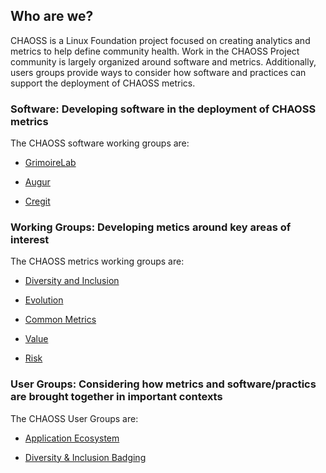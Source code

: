 ## Who are we?

CHAOSS is a Linux Foundation project focused on creating analytics and metrics to help define community health. Work in the CHAOSS Project community is largely organized around software and metrics. Additionally, users groups provide ways to consider how software and practices can support the deployment of CHAOSS metrics. 

### Software: Developing software in the deployment of CHAOSS metrics

The CHAOSS software working groups are: 

- [GrimoireLab](https://github.com/chaoss/grimoirelab)

- [Augur](https://github.com/chaoss/augur)

- [Cregit](https://github.com/cregit/cregit)


### Working Groups: Developing metics around key areas of interest

The CHAOSS metrics working groups are:

- [Diversity and Inclusion](https://github.com/chaoss/wg-diversity-inclusion)

- [Evolution](https://github.com/chaoss/wg-evolution)

- [Common Metrics](https://github.com/chaoss/metrics)

- [Value](https://github.com/chaoss/wg-value)

- [Risk](https://github.com/chaoss/wg-risk)


### User Groups: Considering how metrics and software/practics are brought together in important contexts

The CHAOSS User Groups are: 

- [Application Ecosystem ](https://github.com/chaoss/wg-app-ecosystem)

- [Diversity & Inclusion Badging](https://github.com/badging)
